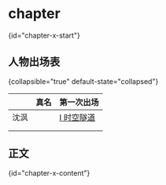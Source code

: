# chapter 
{id="chapter-x-start"}
## 人物出场表 
{collapsible="true" default-state="collapsed"}

|    | 真名 | 第一次出场                               |
|----|----|-------------------------------------|
| 沈沨 |    | [I 时空隧道](I-时空隧道.md#chapter-1-start) |
|    |    |                                     |
|    |    |                                     |


## 正文
{id="chapter-x-content"}


<include from="general-libs.md" element-id="seealso-general"/>